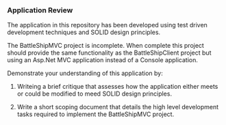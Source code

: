 <h3>Application Review</h3>

<p>The application in this repository has been developed using test driven development techniques and SOLID design principles.</p>

<p>The BattleShipMVC project is incomplete. When complete this project should provide the same functionality as the BattleShipClient project but using an Asp.Net MVC application instead of a Console application.</p>

<p>Demonstrate your understanding of this application by:</p>
<ol>
<li>
<p>Writeing a brief critique that assesses how the application either meets or could be modified to meed SOLID design principles.</p>
</li>
<li>
<p>Write a short scoping document that details the high level development tasks required to implement the BattleShipMVC project.</p>
</li>
</ol>
